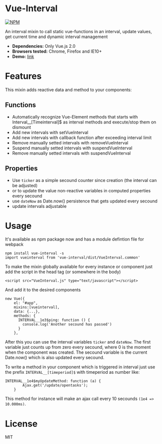 # Vue-Interval
[![NPM](https://nodei.co/npm/vue-interval.png?downloads=true&downloadRank=true&stars=true)](https://nodei.co/npm/vue-interval/)

An interval mixin to call static vue-functions in an interval, update values, get current time and dynamic interval management

- **Dependencies:** Only Vue.js 2.0
- **Browsers tested:** Chrome, Firefox and IE10+
- **Demo:** [link](https://reinerba.github.io/Vue-Interval/Demo.html "Demo")

# Features

This mixin adds reactive data and method to your components:

## Functions
* Automatically recognize Vue-Element methods that starts with Interval__[Timeinterval]$ as interval methods and execute/stop them on dismount
* Add new intervals with setVueInterval
* Add new intervals with callback function after exceeding interval limit
* Remove manually setted intervals with removeVueInterval
* Suspend manually setted intervals with suspendVueInterval
* Remove manually setted intervals with suspendVueInterval

## Properties
* Use `ticker` as a simple secound counter since creation (the interval can be adjusted)
* or to update the value non-reactive variables in computed properties every secound
* use `dateNow` as Date.now() persistence that gets updated every secound
* update intervals adjustable

# Usage
It's available as npm package now and has a module defintion file for webpack

    npm install vue-interval -s
    import vueinterval from 'vue-interval/dist/VueInterval.common'


To make the mixin globally available for every instance or component just add the script in the head tag (or somewhere in the body)

    <script src="VueInterval.js" type="text/javascript"></script>

And add it to the desired components

    new Vue({
        el: "#app",
        mixins:[vueinterval],
        data: {...},
        methods: {
          INTERVAL__1e3$ping: function () {
            console.log('Another secound has passed')
          }
        },

After this you can use the interval variables `ticker` and `dateNow`. The first variable just counts up from zero every secound, where 0 is the moment when the component was created. The secound variable is the current Date.now() which is also updated every secound. 

To write a method in your component which is triggered in interval just use the prefix `INTERVAL__[timeperiod]$` with timeperiod as number like:

    INTERVAL__1e4$myUpdateMethod: function (a) {
            Ajax.get('/update/opentasks');
        }

This method for instance will make an ajax call every 10 secounds `(1e4 => 10.000ms)`.

# License
MIT
